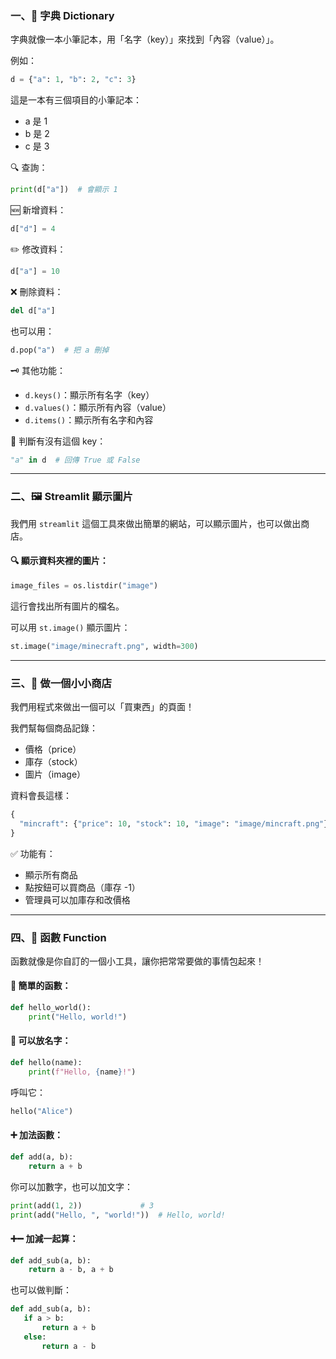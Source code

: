 ### 一、📘 字典 Dictionary

字典就像一本小筆記本，用「名字（key）」來找到「內容（value）」。

例如：

```python
d = {"a": 1, "b": 2, "c": 3}
```

這是一本有三個項目的小筆記本：

- a 是 1
- b 是 2
- c 是 3

🔍 查詢：

```python
print(d["a"])  # 會顯示 1
```

🆕 新增資料：

```python
d["d"] = 4
```

✏️ 修改資料：

```python
d["a"] = 10
```

❌ 刪除資料：

```python
del d["a"]
```

也可以用：

```python
d.pop("a")  # 把 a 刪掉
```

🗝️ 其他功能：

- `d.keys()`：顯示所有名字（key）
- `d.values()`：顯示所有內容（value）
- `d.items()`：顯示所有名字和內容

🧐 判斷有沒有這個 key：

```python
"a" in d  # 回傳 True 或 False
```

---

### 二、🖼️ Streamlit 顯示圖片

我們用 `streamlit` 這個工具來做出簡單的網站，可以顯示圖片，也可以做出商店。

#### 🔍 顯示資料夾裡的圖片：

```python
image_files = os.listdir("image")
```

這行會找出所有圖片的檔名。

可以用 `st.image()` 顯示圖片：

```python
st.image("image/minecraft.png", width=300)
```

---

### 三、🛒 做一個小小商店

我們用程式來做出一個可以「買東西」的頁面！

我們幫每個商品記錄：

- 價格（price）
- 庫存（stock）
- 圖片（image）

資料會長這樣：

```python
{
  "mincraft": {"price": 10, "stock": 10, "image": "image/mincraft.png"}
}
```

✅ 功能有：

- 顯示所有商品
- 點按鈕可以買商品（庫存 -1）
- 管理員可以加庫存和改價格

---

### 四、🧮 函數 Function

函數就像是你自訂的一個小工具，讓你把常常要做的事情包起來！

#### 👋 簡單的函數：

```python
def hello_world():
    print("Hello, world!")
```

#### 👋 可以放名字：

```python
def hello(name):
    print(f"Hello, {name}!")
```

呼叫它：

```python
hello("Alice")
```

#### ➕ 加法函數：

```python
def add(a, b):
    return a + b
```

你可以加數字，也可以加文字：

```python
print(add(1, 2))             # 3
print(add("Hello, ", "world!"))  # Hello, world!
```

#### ➕➖ 加減一起算：

```python
def add_sub(a, b):
    return a - b, a + b
```

也可以做判斷：

```python
def add_sub(a, b):
   if a > b:
       return a + b
   else:
       return a - b
```
